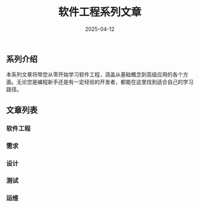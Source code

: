 ﻿---
title: "软件工程系列文章"
description: "软件工程系列文章"
date: 2025-04-12
weight: 20
slug: "soft-project-series"
categories:
    - 软件工程
---

## 系列介绍

本系列文章将带您从零开始学习软件工程，涵盖从基础概念到高级应用的各个方面。无论您是编程新手还是有一定经验的开发者，都能在这里找到适合自己的学习路径。




## 文章列表

### 软件工程




### 需求



### 设计



### 测试


### 运维






